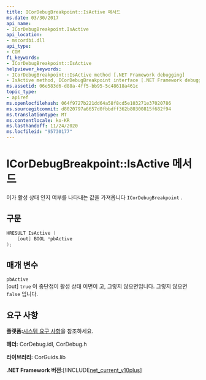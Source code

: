 ```yaml
---
title: ICorDebugBreakpoint::IsActive 메서드
ms.date: 03/30/2017
api_name:
- ICorDebugBreakpoint.IsActive
api_location:
- mscordbi.dll
api_type:
- COM
f1_keywords:
- ICorDebugBreakpoint::IsActive
helpviewer_keywords:
- ICorDebugBreakpoint::IsActive method [.NET Framework debugging]
- IsActive method, ICorDebugBreakpoint interface [.NET Framework debugging]
ms.assetid: 06e583d6-d88a-4ff5-bb95-5c48618a461c
topic_type:
- apiref
ms.openlocfilehash: 064f9727b221dd64a58f8cd5e103271e37020786
ms.sourcegitcommit: d8020797a6657d0fbbdff362b80300815f682f94
ms.translationtype: MT
ms.contentlocale: ko-KR
ms.lasthandoff: 11/24/2020
ms.locfileid: "95730177"
---
```

# <a name="icordebugbreakpointisactive-method"></a>ICorDebugBreakpoint::IsActive 메서드

이가 활성 상태 인지 여부를 나타내는 값을 가져옵니다 `ICorDebugBreakpoint` .  
  
## <a name="syntax"></a>구문  
  
```cpp  
HRESULT IsActive (  
    [out] BOOL *pbActive  
);  
```  
  
## <a name="parameters"></a>매개 변수  

 `pbActive`  
 [out] `true` 이 중단점이 활성 상태 이면이 고, 그렇지 않으면입니다. 그렇지 않으면 `false` 입니다.  
  
## <a name="requirements"></a>요구 사항  

 **플랫폼:**[시스템 요구 사항](../../get-started/system-requirements.md)을 참조하세요.  
  
 **헤더:** CorDebug.idl, CorDebug.h  
  
 **라이브러리:** CorGuids.lib  
  
 **.NET Framework 버전:**[!INCLUDE[net_current_v10plus](../../../../includes/net-current-v10plus-md.md)]
